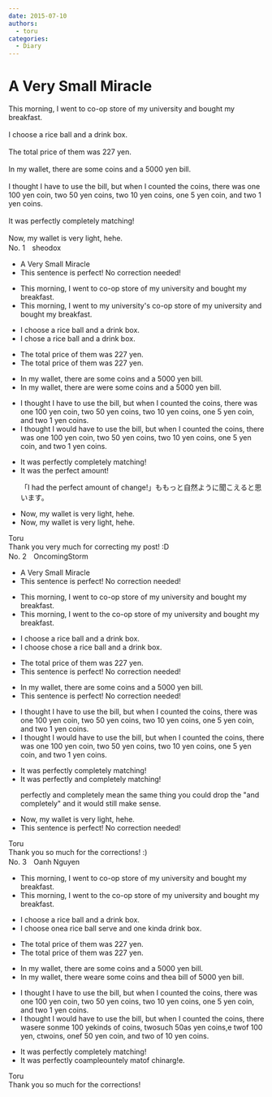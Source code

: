 ```yaml
---
date: 2015-07-10
authors:
  - toru
categories:
  - Diary
---
```


<h1 id="subject_show">A Very Small Miracle</h1>
<div class="date" hidden>Jul 10, 2015 10:42</div>
<div id="post"><div id="body_show_ori">
This morning, I went to co-op store of my university and  bought my breakfast.<br/><br/>I choose a rice ball and a drink box.<br/><br/>The total price of them was 227 yen.<br/><br/>In my wallet, there are some coins and a 5000 yen bill.<br/><br/>I thought I have to use the bill, but when I counted the coins, there was one 100 yen coin, two 50 yen coins, two 10 yen coins, one 5 yen coin, and two 1 yen coins.<br/><br/>It was perfectly completely matching!<br/><br/>Now, my wallet is very light, hehe.
</div></div>

<!-- more -->

<div id="block"><div class="first_name"> No. 1　<span class="just_name">sheodox</span></div><div id="block2">
<ul class="correction_field">
<li class="incorrect">A Very Small Miracle</li>
<li class="corrected perfect">This sentence is perfect! No correction needed!</li>
</ul>
<ul class="correction_field">
<li class="incorrect">This morning, I went to co-op store of my university and  bought my breakfast.</li>
<li class="corrected correct">
This morning<span class="f_red"><span class="sline">,</span></span> I went to <span class="f_blue">my university's </span>co-op store <span class="f_red"><span class="sline">of my university</span></span> and bought my breakfast.
</li>
</ul>
<ul class="correction_field">
<li class="incorrect">I choose a rice ball and a drink box.</li>
<li class="corrected correct">
I <span class="f_blue">chose</span> a rice ball and a drink box.
</li>
</ul>
<ul class="correction_field">
<li class="incorrect">The total price of them was 227 yen.</li>
<li class="corrected correct">
The total price <span class="f_red"><span class="sline">of them</span></span> was 227 yen.
</li>
</ul>
<ul class="correction_field">
<li class="incorrect">In my wallet, there are some coins and a 5000 yen bill.</li>
<li class="corrected correct">
In my wallet<span class="sline"><span class="f_red">, there are</span></span> <span class="f_blue">were</span> some coins and a 5000 yen bill.
</li>
</ul>
<ul class="correction_field">
<li class="incorrect">I thought I have to use the bill, but when I counted the coins, there was one 100 yen coin, two 50 yen coins, two 10 yen coins, one 5 yen coin, and two 1 yen coins.</li>
<li class="corrected correct">
I thought I <span class="f_blue">would</span> have to use the bill, but when I counted the coins, there was one 100 yen coin, two 50 yen coins, two 10 yen coins, one 5 yen coin, and two 1 yen coins.
</li>
</ul>
<ul class="correction_field">
<li class="incorrect">It was perfectly completely matching!</li>
<li class="corrected correct">
It was <span class="f_blue">the</span> <span class="f_blue">perfect</span> <span class="f_blue">amount</span>!
<p class="correction_comment">「I had the perfect amount of change!」ももっと自然ように聞こえると思います。</p>
</li>
</ul>
<ul class="correction_field">
<li class="incorrect">Now, my wallet is very light, hehe.</li>
<li class="corrected correct">
Now<span class="f_red"><span class="sline">,</span></span> my wallet is very light, hehe.
</li>
</ul>
</div><div class="name"><span class="just_name">Toru</span><br>
Thank you very much for correcting my post! :D
</div>
</div>
<div id="block"><div class="first_name"> No. 2　<span class="just_name">OncomingStorm</span></div><div id="block2">
<ul class="correction_field">
<li class="incorrect">A Very Small Miracle</li>
<li class="corrected perfect">This sentence is perfect! No correction needed!</li>
</ul>
<ul class="correction_field">
<li class="incorrect">This morning, I went to co-op store of my university and  bought my breakfast.</li>
<li class="corrected correct">
This morning, I went to <span class="f_blue">the</span> co-op store of my university and bought my breakfast.
</li>
</ul>
<ul class="correction_field">
<li class="incorrect">I choose a rice ball and a drink box.</li>
<li class="corrected correct">
I <span class="sline">choose</span> chose a rice ball and a drink box.
</li>
</ul>
<ul class="correction_field">
<li class="incorrect">The total price of them was 227 yen.</li>
<li class="corrected perfect">This sentence is perfect! No correction needed!</li>
</ul>
<ul class="correction_field">
<li class="incorrect">In my wallet, there are some coins and a 5000 yen bill.</li>
<li class="corrected perfect">This sentence is perfect! No correction needed!</li>
</ul>
<ul class="correction_field">
<li class="incorrect">I thought I have to use the bill, but when I counted the coins, there was one 100 yen coin, two 50 yen coins, two 10 yen coins, one 5 yen coin, and two 1 yen coins.</li>
<li class="corrected correct">
I thought I <span class="f_blue">would</span> have to use the bill, but when I counted the coins, there was one 100 yen coin, two 50 yen coins, two 10 yen coins, one 5 yen coin, and two 1 yen coins.
</li>
</ul>
<ul class="correction_field">
<li class="incorrect">It was perfectly completely matching!</li>
<li class="corrected correct">
It was perfectly <span class="f_blue">and</span> completely matching!
<p class="correction_comment">perfectly and completely mean the same thing you could drop the "and completely" and it would still make sense.</p>
</li>
</ul>
<ul class="correction_field">
<li class="incorrect">Now, my wallet is very light, hehe.</li>
<li class="corrected perfect">This sentence is perfect! No correction needed!</li>
</ul>
</div><div class="name"><span class="just_name">Toru</span><br>
Thank you so much for the corrections! :)
</div>
</div>
<div id="block"><div class="first_name"> No. 3　<span class="just_name">Oanh Nguyen</span></div><div id="block2">
<ul class="correction_field">
<li class="incorrect">This morning, I went to co-op store of my university and  bought my breakfast.</li>
<li class="corrected correct">
This morning, I went to <span class="f_red">the </span>co-op store of my university and  bought my breakfast.
</li>
</ul>
<ul class="correction_field">
<li class="incorrect">I choose a rice ball and a drink box.</li>
<li class="corrected correct">
I cho<span class="f_gray"><span class="sline">o</span></span>se <span class="f_red">one</span><span class="f_gray"><span class="sline">a</span></span> rice ball <span class="f_red">serve </span>and <span class="f_red">one kind</span>a drink box.
</li>
</ul>
<ul class="correction_field">
<li class="incorrect">The total price of them was 227 yen.</li>
<li class="corrected correct">
The total price <span class="f_gray"><span class="sline">of them </span></span>was 227 yen.
</li>
</ul>
<ul class="correction_field">
<li class="incorrect">In my wallet, there are some coins and a 5000 yen bill.</li>
<li class="corrected correct">
In my wallet, there <span class="f_red">we</span><span class="f_gray"><span class="sline">a</span></span>re some coins and <span class="f_red">the</span><span class="f_gray"><span class="sline">a</span></span> <span class="f_red">bill of </span>5000<span class="f_gray"><span class="sline"> </span></span>yen<span class="f_gray"><span class="sline"> bill</span></span>.
</li>
</ul>
<ul class="correction_field">
<li class="incorrect">I thought I have to use the bill, but when I counted the coins, there was one 100 yen coin, two 50 yen coins, two 10 yen coins, one 5 yen coin, and two 1 yen coins.</li>
<li class="corrected correct">
I thought I <span class="f_red">would </span>have to use the bill, but when I counted the coins, there w<span class="f_gray"><span class="sline">as</span></span><span class="f_red">ere</span> <span class="f_red">s</span>o<span class="f_gray"><span class="sline">n</span></span><span class="f_red">m</span>e <span class="f_gray"><span class="sline">100 ye</span></span><span class="f_red">ki</span>n<span class="f_red">ds</span> <span class="f_red">of </span>coin<span class="f_red">s</span>, <span class="f_gray"><span class="sline">two</span></span><span class="f_red">such</span> <span class="f_gray"><span class="sline">50</span></span><span class="f_red">as</span> <span class="f_gray"><span class="sline">yen c</span></span>o<span class="f_gray"><span class="sline">i</span></span>n<span class="f_gray"><span class="sline">s,</span></span><span class="f_red">e</span> <span class="f_gray"><span class="sline">tw</span></span>o<span class="f_red">f</span> 10<span class="f_red">0</span> yen<span class="f_red">,</span> <span class="f_gray"><span class="sline">c</span></span><span class="f_red">tw</span>o<span class="f_gray"><span class="sline">ins,</span></span> o<span class="f_gray"><span class="sline">ne</span></span><span class="f_red">f</span> 5<span class="f_red">0</span> yen <span class="f_gray"><span class="sline">coin, </span></span>and two <span class="f_red">of </span>1<span class="f_red">0</span> yen<span class="f_gray"><span class="sline"> coins</span></span>.
</li>
</ul>
<ul class="correction_field">
<li class="incorrect">It was perfectly completely matching!</li>
<li class="corrected correct">
It was perfect<span class="f_gray"><span class="sline">ly</span></span> <span class="f_gray"><span class="sline">co</span></span><span class="f_red">a</span>m<span class="f_gray"><span class="sline">ple</span></span><span class="f_red">oun</span>t<span class="f_gray"><span class="sline">ely</span></span> <span class="f_gray"><span class="sline">mat</span></span><span class="f_red">of </span>ch<span class="f_gray"><span class="sline">in</span></span><span class="f_red">ar</span>g<span class="f_gray"><span class="sline">!</span></span><span class="f_red">e.</span>
</li>
</ul>
</div><div class="name"><span class="just_name">Toru</span><br>
Thank you so much for the corrections!
</div>
</div>
